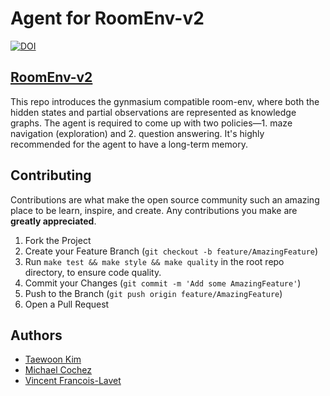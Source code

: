 # Agent for RoomEnv-v2

[![DOI](https://zenodo.org/badge/776465360.svg)](https://doi.org/10.5281/zenodo.10876433)
## [RoomEnv-v2](https://github.com/humemai/room-env/blob/main/README-v2.md)

This repo introduces the gynmasium compatible room-env, where both the hidden states and
partial observations are represented as knowledge graphs. The agent is required to come
up with two policies—1. maze navigation (exploration) and 2. question answering. It's
highly recommended for the agent to have a long-term memory.

## Contributing

Contributions are what make the open source community such an amazing place to be learn,
inspire, and create. Any contributions you make are **greatly appreciated**.

1. Fork the Project
1. Create your Feature Branch (`git checkout -b feature/AmazingFeature`)
1. Run `make test && make style && make quality` in the root repo directory, to ensure
   code quality.
1. Commit your Changes (`git commit -m 'Add some AmazingFeature'`)
1. Push to the Branch (`git push origin feature/AmazingFeature`)
1. Open a Pull Request

## Authors

- [Taewoon Kim](https://taewoon.kim/)
- [Michael Cochez](https://www.cochez.nl/)
- [Vincent Francois-Lavet](http://vincent.francois-l.be/)
